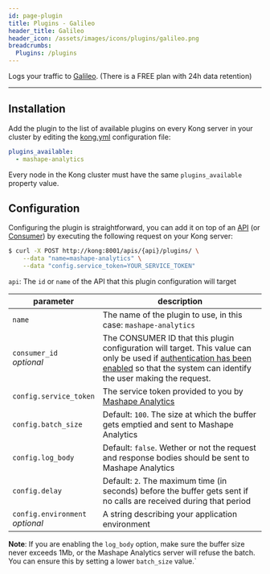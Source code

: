 ```yaml
---
id: page-plugin
title: Plugins - Galileo
header_title: Galileo
header_icon: /assets/images/icons/plugins/galileo.png
breadcrumbs:
  Plugins: /plugins
---
```


Logs your traffic to [Galileo][analytics]. (There is a FREE plan with 24h data retention)

----

## Installation

Add the plugin to the list of available plugins on every Kong server in your cluster by editing the [kong.yml][configuration] configuration file:

```yaml
plugins_available:
  - mashape-analytics
```

Every node in the Kong cluster must have the same `plugins_available` property value.

## Configuration

Configuring the plugin is straightforward, you can add it on top of an [API][api-object] (or [Consumer][consumer-object]) by executing the following request on your Kong server:

```bash
$ curl -X POST http://kong:8001/apis/{api}/plugins/ \
    --data "name=mashape-analytics" \
    --data "config.service_token=YOUR_SERVICE_TOKEN"
```

`api`: The `id` or `name` of the API that this plugin configuration will target

parameter                        | description
---                              | ---
`name`                           | The name of the plugin to use, in this case: `mashape-analytics`
`consumer_id`<br>*optional*      | The CONSUMER ID that this plugin configuration will target. This value can only be used if [authentication has been enabled][faq-authentication] so that the system can identify the user making the request.
`config.service_token`            | The service token provided to you by [Mashape Analytics][analytics]
`config.batch_size`               | Default: `100`. The size at which the buffer gets emptied and sent to Mashape Analytics
`config.log_body`                 | Default: `false`. Wether or not the request and response bodies should be sent to Mashape Analytics
`config.delay`                    | Default: `2`. The maximum time (in seconds) before the buffer gets sent if no calls are received during that period
`config.environment`<br>*optional*| A string describing your application environment

**Note**: If you are enabling the `log_body` option, make sure the buffer size never exceeds 1Mb, or the Mashape Analytics server will refuse the batch. You can ensure this by setting a lower `batch_size` value.`

[analytics]: https://apianalytics.com
[api-object]: /docs/latest/admin-api/#api-object
[configuration]: /docs/latest/configuration
[consumer-object]: /docs/latest/admin-api/#consumer-object
[faq-authentication]: /about/faq/#how-can-i-add-an-authentication-layer-on-a-microservice/api?
